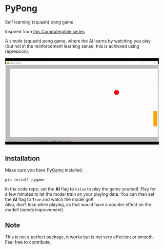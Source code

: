 # PyPong
Self learning (squash) pong game

Inspired from [this Computerphile series](https://www.youtube.com/playlist?list=PLzH6n4zXuckoUWpzSEpQNW6I8rXIzyi8w)

A simple (squash) pong game, where the AI learns by watching you play (but not in the reinforcement learning sense, this is achieved using regression).

<img src="https://github.com/specbug/PyPong/blob/master/pongAI.gif"/>


## Installation

Make sure you have [PyGame](https://www.pygame.org/) installed.

`pip install pygame`

In the code repo, set the <b>AI</b> flag to `False` to play the game yourself. Play for a few minutes to let the model train on your playing data. You can then set the <b>AI</b> flag to `True` and watch the model go!!  
Also, don't lose while playing, as that would have a counter effect on the model! (needs improvement)

## Note

This is not a perfect package, it works but is not very effecient or smooth. Feel free to contribute.
